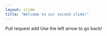 ```yaml
---
layout: slide
title: "Welcome to our second slide!"
---
```

Pull request add
Use the left arrow to go back!


